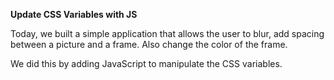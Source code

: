 <strong>Update CSS Variables with JS</strong>

Today, we built a simple application that allows the user
to blur, add spacing between a picture and a frame. Also change the
color of the frame.

We did this by adding JavaScript to manipulate the CSS variables.
